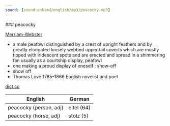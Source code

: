 ```yaml
---
sound: [sound:ankimd/english/mp3/peacocky.mp3]
---
```


\### peacocky

[Merriam-Webster](https://www.merriam-webster.com/dictionary/peacocky)

- a male peafowl distinguished by a crest of upright feathers and by greatly elongated loosely webbed upper tail coverts which are mostly tipped with iridescent spots and are erected and spread in a shimmering fan usually as a courtship display, peafowl
- one making a proud display of oneself : show-off
- show off
- Thomas Love 1785–1866 English novelist and poet

[dict.cc](https://www.dict.cc/peacocky)

| English        | German       |
| -------------- | ------------ |
| peacocky (person, adj) | eitel (64) |
| peacocky (horse, adj) | stolz (5) |
